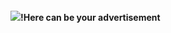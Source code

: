 #### ![](https://github.githubassets.com/images/icons/emoji/octocat.png )!Here can be your advertisement 
